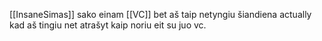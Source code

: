 [[InsaneSimas]] sako einam [[VC]] bet aš taip netyngiu šiandiena actually kad aš tingiu net atrašyt kaip noriu eit su juo vc.
